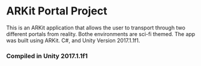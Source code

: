 # ARKit Portal Project

This is an ARKit application that allows the user to transport through two different portals from reality. Bothe environments are sci-fi themed. The app was built using ARKit. C#, and Unity Version 2017.1.1f1.

### Compiled in Unity 2017.1.1f1
